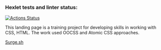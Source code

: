 ### Hexlet tests and linter status:
[![Actions Status](https://github.com/Blinina/layout-designer-project-58/workflows/hexlet-check/badge.svg)](https://github.com/Blinina/layout-designer-project-58/actions)

This landing page is a training project for developing skills in working with CSS, HTML.
The work used OOCSS and Atomic CSS approaches.

[Surge.sh](https://exciting-tree.surge.sh/)